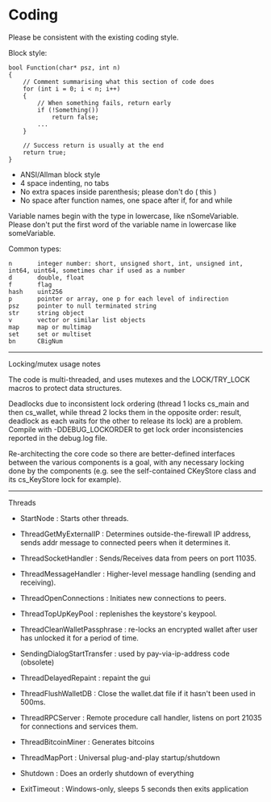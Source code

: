 Coding
====================

Please be consistent with the existing coding style.

Block style:

	bool Function(char* psz, int n)
	{
	    // Comment summarising what this section of code does
	    for (int i = 0; i < n; i++)
	    {
	        // When something fails, return early
	        if (!Something())
	            return false;
	        ...
	    }

	    // Success return is usually at the end
	    return true;
	}

- ANSI/Allman block style
- 4 space indenting, no tabs
- No extra spaces inside parenthesis; please don't do ( this )
- No space after function names, one space after if, for and while

Variable names begin with the type in lowercase, like nSomeVariable.
Please don't put the first word of the variable name in lowercase like
someVariable.

Common types:

	n       integer number: short, unsigned short, int, unsigned int, int64, uint64, sometimes char if used as a number
	d       double, float
	f       flag
	hash    uint256
	p       pointer or array, one p for each level of indirection
	psz     pointer to null terminated string
	str     string object
	v       vector or similar list objects
	map     map or multimap
	set     set or multiset
	bn      CBigNum

-------------------------
Locking/mutex usage notes

The code is multi-threaded, and uses mutexes and the
LOCK/TRY_LOCK macros to protect data structures.

Deadlocks due to inconsistent lock ordering (thread 1 locks cs_main
and then cs_wallet, while thread 2 locks them in the opposite order:
result, deadlock as each waits for the other to release its lock) are
a problem. Compile with -DDEBUG_LOCKORDER to get lock order
inconsistencies reported in the debug.log file.

Re-architecting the core code so there are better-defined interfaces
between the various components is a goal, with any necessary locking
done by the components (e.g. see the self-contained CKeyStore class
and its cs_KeyStore lock for example).

-------
Threads

- StartNode : Starts other threads.

- ThreadGetMyExternalIP : Determines outside-the-firewall IP address, sends addr message to connected peers when it determines it.

- ThreadSocketHandler : Sends/Receives data from peers on port 11035.

- ThreadMessageHandler : Higher-level message handling (sending and receiving).

- ThreadOpenConnections : Initiates new connections to peers.

- ThreadTopUpKeyPool : replenishes the keystore's keypool.

- ThreadCleanWalletPassphrase : re-locks an encrypted wallet after user has unlocked it for a period of time.

- SendingDialogStartTransfer : used by pay-via-ip-address code (obsolete)

- ThreadDelayedRepaint : repaint the gui

- ThreadFlushWalletDB : Close the wallet.dat file if it hasn't been used in 500ms.

- ThreadRPCServer : Remote procedure call handler, listens on port 21035 for connections and services them.

- ThreadBitcoinMiner : Generates bitcoins

- ThreadMapPort : Universal plug-and-play startup/shutdown

- Shutdown : Does an orderly shutdown of everything

- ExitTimeout : Windows-only, sleeps 5 seconds then exits application
